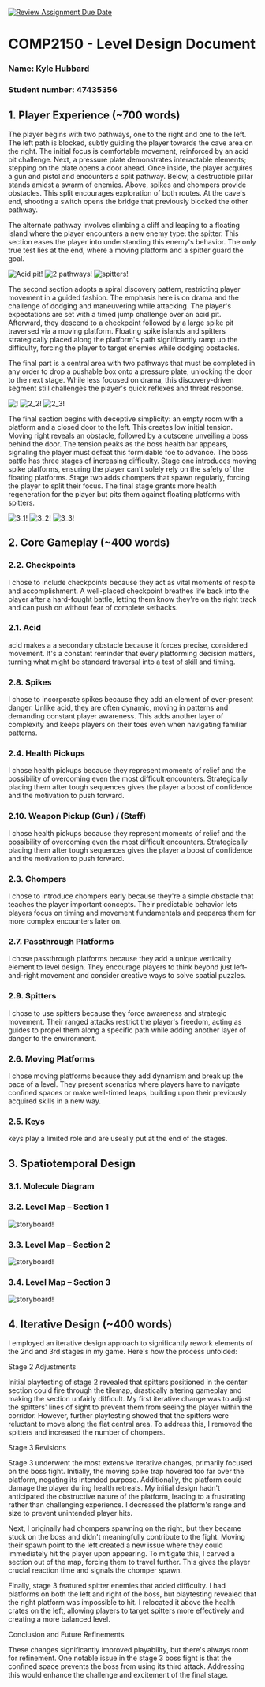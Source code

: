 [![Review Assignment Due Date](https://classroom.github.com/assets/deadline-readme-button-24ddc0f5d75046c5622901739e7c5dd533143b0c8e959d652212380cedb1ea36.svg)](https://classroom.github.com/a/YyUO0xtt)
# COMP2150  - Level Design Document
### Name: Kyle Hubbard
### Student number: 47435356


## 1. Player Experience (~700 words)

The player begins with two pathways, one to the right and one to the left. The left path is blocked, subtly guiding the player towards the cave area on the right.  The initial focus is comfortable movement, reinforced by an acid pit challenge. Next, a pressure plate demonstrates interactable elements; stepping on the plate opens a door ahead. Once inside, the player acquires a gun and pistol and encounters a split pathway. Below, a destructible pillar stands amidst a swarm of enemies. Above, spikes and chompers provide obstacles. This split encourages exploration of both routes. At the cave's end, shooting a switch opens the bridge that previously blocked the other pathway.

The alternate pathway involves climbing a cliff and leaping to a floating island where the player encounters a new enemy type: the spitter. This section eases the player into understanding this enemy's behavior. The only true test lies at the end, where a moving platform and a spitter guard the goal.


![Acid pit!](DocImages/acid_stage1.png)
![2 pathways!](DocImages/stage1_alterateFight.png)
![spitters!](DocImages/stage1_rangedFight.png)

The second section adopts a spiral discovery pattern, restricting player movement in a guided fashion. The emphasis here is on drama and the challenge of dodging and maneuvering while attacking.  The player's expectations are set with a timed jump challenge over an acid pit. Afterward, they descend to a checkpoint followed by a large spike pit traversed via a moving platform. Floating spike islands and spitters strategically placed along the platform's path significantly ramp up the difficulty, forcing the player to target enemies while dodging obstacles.

The final part is a central area with two pathways that must be completed in any order to drop a pushable box onto a pressure plate, unlocking the door to the next stage. While less focused on drama, this discovery-driven segment still challenges the player's quick reflexes and threat response.

![!](DocImages/2_1.png)
![2_2!](DocImages/2_2.png)
![2_3!](DocImages/2_3.png)

The final section begins with deceptive simplicity: an empty room with a platform and a closed door to the left. This creates low initial tension. Moving right reveals an obstacle, followed by a cutscene unveiling a boss behind the door.  The tension peaks as the boss health bar appears, signaling the player must defeat this formidable foe to advance. The boss battle has three stages of increasing difficulty.  Stage one introduces moving spike platforms, ensuring the player can't solely rely on the safety of the floating platforms. Stage two adds chompers that spawn regularly, forcing the player to split their focus.  The final stage grants more health regeneration for the player but pits them against floating platforms with spitters.

![3_1!](DocImages/3_1.png)
![3_2!](DocImages/3_2.png)
![3_3!](DocImages/3_3.png)


## 2. Core Gameplay (~400 words)

### 2.2. Checkpoints
I chose to include checkpoints because they act as vital moments of respite and accomplishment. A well-placed checkpoint breathes life back into the player after a hard-fought battle, letting them know they're on the right track and can push on without fear of complete setbacks.

### 2.1. Acid
acid makes a a secondary obstacle because it forces precise, considered movement. It's a constant reminder that every platforming decision matters, turning what might be standard traversal into a test of skill and timing.

### 2.8. Spikes
I chose to incorporate spikes because they add an element of ever-present danger. Unlike acid, they are often dynamic, moving in patterns and demanding constant player awareness. This adds another layer of complexity and keeps players on their toes even when navigating familiar patterns.

### 2.4. Health Pickups
I chose health pickups because they represent moments of relief and the possibility of overcoming even the most difficult encounters. Strategically placing them after tough sequences gives the player a boost of confidence and the motivation to push forward.

### 2.10. Weapon Pickup (Gun) / (Staff)
I chose health pickups because they represent moments of relief and the possibility of overcoming even the most difficult encounters. Strategically placing them after tough sequences gives the player a boost of confidence and the motivation to push forward.

### 2.3. Chompers
I chose to introduce chompers early because they're a simple obstacle that teaches the player important concepts. Their predictable behavior lets players focus on timing and movement fundamentals and prepares them for more complex encounters later on.

### 2.7. Passthrough Platforms
I chose passthrough platforms because they add a unique verticality element to level design. They encourage players to think beyond just left-and-right movement and consider creative ways to solve spatial puzzles.

### 2.9. Spitters
I chose to use spitters because they force awareness and strategic movement.  Their ranged attacks restrict the player's  freedom, acting as guides to propel them along a specific path while adding another layer of danger to the environment.

### 2.6. Moving Platforms
I chose moving platforms because they add dynamism and break up the pace of a level.  They present scenarios where players have to navigate confined spaces or make well-timed leaps, building upon their previously acquired skills in a new way.

### 2.5. Keys
keys play a limited role and are useally put at the end of the stages.


## 3. Spatiotemporal Design
 
### 3.1. Molecule Diagram

### 3.2. Level Map – Section 1
![storyboard!](DocImages/stage1.png)

### 3.3.	Level Map – Section 2
![storyboard!](DocImages/stage2.png)

### 3.4.	Level Map – Section 3
![storyboard!](DocImages/stage3.png)

## 4. Iterative Design (~400 words)

I employed an iterative design approach to significantly rework elements of the 2nd and 3rd stages in my game. Here's how the process unfolded:

Stage 2 Adjustments

Initial playtesting of stage 2 revealed that spitters positioned in the center section could fire through the tilemap, drastically altering gameplay and making the section unfairly difficult. My first iterative change was to adjust the spitters' lines of sight to prevent them from seeing the player within the corridor.  However, further playtesting showed that the spitters were reluctant to move along the flat central area. To address this, I removed the spitters and increased the number of chompers.

Stage 3 Revisions

Stage 3 underwent the most extensive iterative changes, primarily focused on the boss fight. Initially, the moving spike trap hovered too far over the platform, negating its intended purpose. Additionally, the platform could damage the player during health retreats. My initial design hadn't anticipated the obstructive nature of the platform, leading to a frustrating rather than challenging experience. I decreased the platform's range and size to prevent unintended player hits.

Next, I originally had chompers spawning on the right, but they became stuck on the boss and didn't meaningfully contribute to the fight.  Moving their spawn point to the left created a new issue where they could immediately hit the player upon appearing. To mitigate this, I carved a section out of the map, forcing them to travel further. This gives the player crucial reaction time and signals the chomper spawn.

Finally, stage 3 featured spitter enemies that added difficulty. I had platforms on both the left and right of the boss, but playtesting revealed that the right platform was impossible to hit. I relocated it above the health crates on the left, allowing players to target spitters more effectively and creating a more balanced level.

Conclusion and Future Refinements

These changes significantly improved playability, but there's always room for refinement. One notable issue in the stage 3 boss fight is that the confined space prevents the boss from using its third attack. Addressing this would enhance the challenge and excitement of the final stage.

